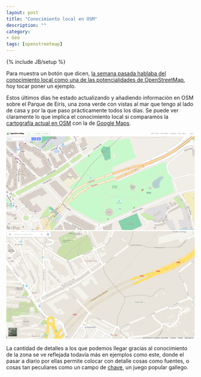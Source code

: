 ```yaml
---
layout: post
title: "Conocimiento local en OSM"
description: ""
category:
- Geo
tags: [openstreetmap]
---
```

{% include JB/setup %}

Para muestra un botón que dicen, [la semana pasada hablaba del conocimiento local como una de las potencialidades de OpenStreetMap](http://psanxiao.com/Dos-ideas-sobre-OpenStreetMap), hoy tocar poner un ejemplo.

Estos últimos días he estado actualizando y añadiendo información en OSM sobre el Parque de Eirís, una zona verde con vistas al mar que tengo al lado de casa y por la que paso prácticamente todos los días. Se puede ver claramente lo que implica el conocimiento local si comparamos la [cartografía actual en OSM](http://www.openstreetmap.org/#map=18/43.34604/-8.39506) con la de [Google Maps](https://www.google.es/maps/@43.3461897,-8.3949905,18z).

![riazor](/assets/images/posts/parque_eiris_osm.png) ![riazor_team](/assets/images/posts/parque_eiris_google.png)

La cantidad de detalles a los que podemos llegar gracias al conocimiento de la zona se ve reflejada todavía más en ejemplos como este, donde el pasar a diario por ellas permite colocar con detalle cosas como fuentes, o cosas tan peculiares como un campo de [chave](https://gl.wikipedia.org/wiki/Xogo_da_chave), un juego popular gallego.